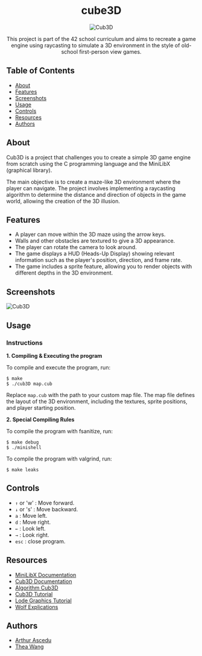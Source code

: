 <center>

# cube3D

![Cub3D](https://i.imgur.com/o6p3z7t.png)

This project is part of the 42 school curriculum and aims to recreate a game engine using raycasting to simulate a 3D environment in the style of old-school first-person view games.

</center>

## Table of Contents

- [About](#about)
- [Features](#features)
- [Screenshots](#screenshots)
- [Usage](#usage)
- [Controls](#controls)
- [Resources](#resources)
- [Authors](#authors)

## About

Cub3D is a project that challenges you to create a simple 3D game engine from scratch using the C programming language and the MiniLibX (graphical library).

The main objective is to create a maze-like 3D environment where the player can navigate. The project involves implementing a raycasting algorithm to determine the distance and direction of objects in the game world, allowing the creation of the 3D illusion.

## Features

- A player can move within the 3D maze using the arrow keys.
- Walls and other obstacles are textured to give a 3D appearance.
- The player can rotate the camera to look around.
- The game displays a HUD (Heads-Up Display) showing relevant information such as the player's position, direction, and frame rate.
- The game includes a sprite feature, allowing you to render objects with different depths in the 3D environment.

## Screenshots

![Cub3D](https://i.imgur.com/o6p3z7t.png)

## Usage

### Instructions

**1. Compiling & Executing the program**

To compile and execute the program, run:

```shell
$ make
$ ./cub3D map.cub
```
Replace `map.cub` with the path to your custom map file. The map file defines the layout of the 3D environment, including the textures, sprite positions, and player starting position.

**2. Special Compiling Rules**

To compile the program with fsanitize, run:

```shell
$ make debug
$ ./minishell
```
To compile the program with valgrind, run:

```shell
$ make leaks
```

## Controls

- `↑` or 'w' : Move forward.
- `↓` or 's' : Move backward.
- `a` : Move left.
- `d` : Move right.
- `←` : Look left.
- `→` : Look right.
- `esc` : close program.

## Resources

- [MiniLibX Documentation](https://harm-smits.github.io/42docs/)
- [Cub3D Documentation](https://harm-smits.github.io/42docs/projects/cub3d)
- [Algorithm Cub3D](https://docs.google.com/document/d/1tdNYHg3Mfqf8dr8W6Ajs3seUugwtmaQizZ7BzimkXog/edit?pli=1#heading=h.bd9zh49nig4r)
- [Cub3D Tutorial](http://forums.mediabox.fr/wiki/tutoriaux/flashplatform/affichage/3d/raycasting)
- [Lode Graphics Tutorial](https://lodev.org/cgtutor/raycasting.html)
- [Wolf Explications](https://guy-grave.developpez.com/tutoriels/jeux/doom-wolfenstein-raycasting/)

## Authors

- [Arthur Ascedu](https://github.com/aascedu)
- [Thea Wang](https://github.com/Zwhea)
